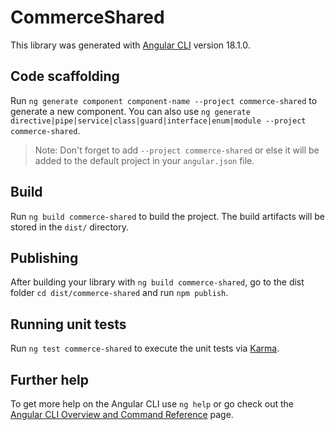# CommerceShared

This library was generated with [Angular CLI](https://github.com/angular/angular-cli) version 18.1.0.

## Code scaffolding

Run `ng generate component component-name --project commerce-shared` to generate a new component. You can also use `ng generate directive|pipe|service|class|guard|interface|enum|module --project commerce-shared`.
> Note: Don't forget to add `--project commerce-shared` or else it will be added to the default project in your `angular.json` file. 

## Build

Run `ng build commerce-shared` to build the project. The build artifacts will be stored in the `dist/` directory.

## Publishing

After building your library with `ng build commerce-shared`, go to the dist folder `cd dist/commerce-shared` and run `npm publish`.

## Running unit tests

Run `ng test commerce-shared` to execute the unit tests via [Karma](https://karma-runner.github.io).

## Further help

To get more help on the Angular CLI use `ng help` or go check out the [Angular CLI Overview and Command Reference](https://angular.dev/tools/cli) page.

